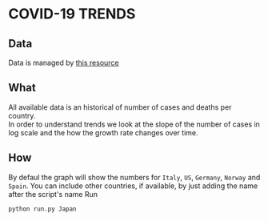 # COVID-19 TRENDS

## Data
Data is managed by [this resource](https://github.com/pomber/covid19)

## What
All available data is an historical of number of cases and deaths per country. <br>
In order to understand trends we look at the slope of the number of cases in log scale and the how the growth rate changes over time.

## How
By defaul the graph will show the numbers for `Italy`, `US`, `Germany`, `Norway` and `Spain`.
You can include other countries, if available, by just adding the name after the script's name
Run
```python
python run.py Japan
```